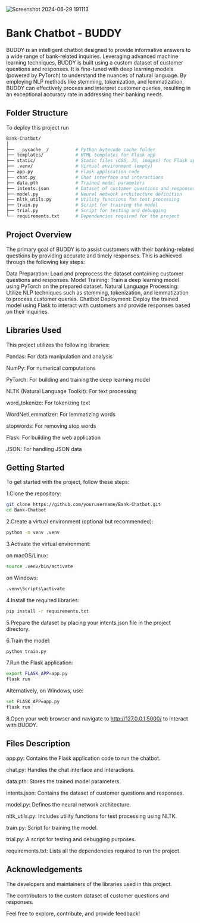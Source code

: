 ![Screenshot 2024-06-29 191113](https://github.com/DhakshanaMoorthyRDM/DM-BankChatBot/assets/121345776/29195f13-324b-4f4a-b6ad-31cd37dd730d)

# Bank Chatbot - BUDDY

BUDDY is an intelligent chatbot designed to provide informative answers to a wide range of bank-related inquiries. Leveraging advanced machine learning techniques, BUDDY is built using a custom dataset of customer questions and responses. It is fine-tuned with deep learning models (powered by PyTorch) to understand the nuances of natural language. By employing NLP methods like stemming, tokenization, and lemmatization, BUDDY can effectively process and interpret customer queries, resulting in an exceptional accuracy rate in addressing their banking needs.

## Folder Structure

To deploy this project run

```bash
Bank-Chatbot/
│
├── __pycache__/          # Python bytecode cache folder
├── templates/            # HTML templates for Flask app
├── static/               # Static files (CSS, JS, images) for Flask app
├── .venv/                # Virtual environment (empty)
├── app.py                # Flask application code
├── chat.py               # Chat interface and interactions
├── data.pth              # Trained model parameters
├── intents.json          # Dataset of customer questions and responses
├── model.py              # Neural network architecture definition
├── nltk_utils.py         # Utility functions for text processing
├── train.py              # Script for training the model
├── trial.py              # Script for testing and debugging
└── requirements.txt      # Dependencies required for the project

```

## Project Overview

The primary goal of BUDDY is to assist customers with their banking-related questions by providing accurate and timely responses. This is achieved through the following key steps:

Data Preparation: Load and preprocess the dataset containing customer questions and responses.
Model Training: Train a deep learning model using PyTorch on the prepared dataset.
Natural Language Processing: Utilize NLP techniques such as stemming, tokenization, and lemmatization to process customer queries.
Chatbot Deployment: Deploy the trained model using Flask to interact with customers and provide responses based on their inquiries.

## Libraries Used

This project utilizes the following libraries:

Pandas: For data manipulation and analysis

NumPy: For numerical computations

PyTorch: For building and training the deep learning model

NLTK (Natural Language Toolkit): For text processing

word_tokenize: For tokenizing text

WordNetLemmatizer: For lemmatizing words

stopwords: For removing stop words

Flask: For building the web application

JSON: For handling JSON data

## Getting Started

To get started with the project, follow these steps:

1.Clone the repository:
```bash
git clone https://github.com/yourusername/Bank-Chatbot.git
cd Bank-Chatbot
```
2.Create a virtual environment (optional but recommended):

```bash
python -m venv .venv
```
3.Activate the virtual environment:

on macOS/Linux:
```bash
source .venv/bin/activate
```
on Windows:
```bash
.venv\Scripts\activate
```

4.Install the required libraries:
```bash
pip install -r requirements.txt

```
5.Prepare the dataset by placing your intents.json file in the project directory.

6.Train the model:

```bash
python train.py
```

7.Run the Flask application:

```bash
export FLASK_APP=app.py
flask run
```

Alternatively, on Windows, use:

```bash
set FLASK_APP=app.py
flask run
```

8.Open your web browser and navigate to http://127.0.0.1:5000/ to interact with BUDDY.

## Files Description
app.py: Contains the Flask application code to run the chatbot.

chat.py: Handles the chat interface and interactions.

data.pth: Stores the trained model parameters.

intents.json: Contains the dataset of customer questions and responses.

model.py: Defines the neural network architecture.

nltk_utils.py: Includes utility functions for text processing using NLTK.

train.py: Script for training the model.

trial.py: A script for testing and debugging purposes.

requirements.txt: Lists all the dependencies required to run the project.

## Acknowledgements

The developers and maintainers of the libraries used in this project.

The contributors to the custom dataset of customer questions and responses.

Feel free to explore, contribute, and provide feedback!

